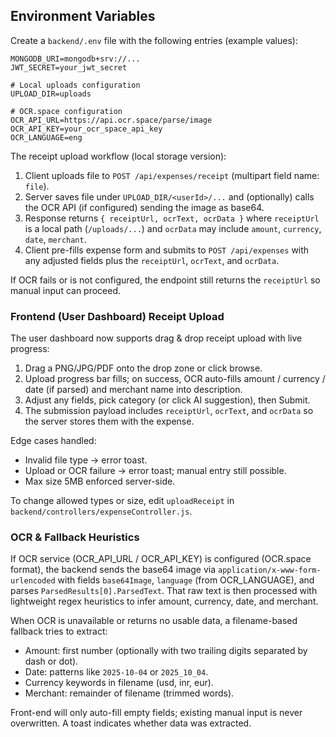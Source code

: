## Environment Variables

Create a `backend/.env` file with the following entries (example values):

```
MONGODB_URI=mongodb+srv://...
JWT_SECRET=your_jwt_secret

# Local uploads configuration
UPLOAD_DIR=uploads

# OCR.space configuration
OCR_API_URL=https://api.ocr.space/parse/image
OCR_API_KEY=your_ocr_space_api_key
OCR_LANGUAGE=eng
```

The receipt upload workflow (local storage version):
1. Client uploads file to `POST /api/expenses/receipt` (multipart field name: `file`).
2. Server saves file under `UPLOAD_DIR/<userId>/...` and (optionally) calls the OCR API (if configured) sending the image as base64.
3. Response returns `{ receiptUrl, ocrText, ocrData }` where `receiptUrl` is a local path (`/uploads/...`) and `ocrData` may include `amount`, `currency`, `date`, `merchant`.
4. Client pre-fills expense form and submits to `POST /api/expenses` with any adjusted fields plus the `receiptUrl`, `ocrText`, and `ocrData`.

If OCR fails or is not configured, the endpoint still returns the `receiptUrl` so manual input can proceed.

### Frontend (User Dashboard) Receipt Upload

The user dashboard now supports drag & drop receipt upload with live progress:

1. Drag a PNG/JPG/PDF onto the drop zone or click browse.
2. Upload progress bar fills; on success, OCR auto-fills amount / currency / date (if parsed) and merchant name into description.
3. Adjust any fields, pick category (or click AI suggestion), then Submit.
4. The submission payload includes `receiptUrl`, `ocrText`, and `ocrData` so the server stores them with the expense.

Edge cases handled:
- Invalid file type → error toast.
- Upload or OCR failure → error toast; manual entry still possible.
- Max size 5MB enforced server-side.

To change allowed types or size, edit `uploadReceipt` in `backend/controllers/expenseController.js`.

### OCR & Fallback Heuristics

If OCR service (OCR_API_URL / OCR_API_KEY) is configured (OCR.space format), the backend sends the base64 image via `application/x-www-form-urlencoded` with fields `base64Image`, `language` (from OCR_LANGUAGE), and parses `ParsedResults[0].ParsedText`. That raw text is then processed with lightweight regex heuristics to infer amount, currency, date, and merchant.

When OCR is unavailable or returns no usable data, a filename-based fallback tries to extract:
- Amount: first number (optionally with two trailing digits separated by dash or dot).
- Date: patterns like `2025-10-04` or `2025_10_04`.
- Currency keywords in filename (usd, inr, eur).
- Merchant: remainder of filename (trimmed words).

Front-end will only auto-fill empty fields; existing manual input is never overwritten. A toast indicates whether data was extracted.

